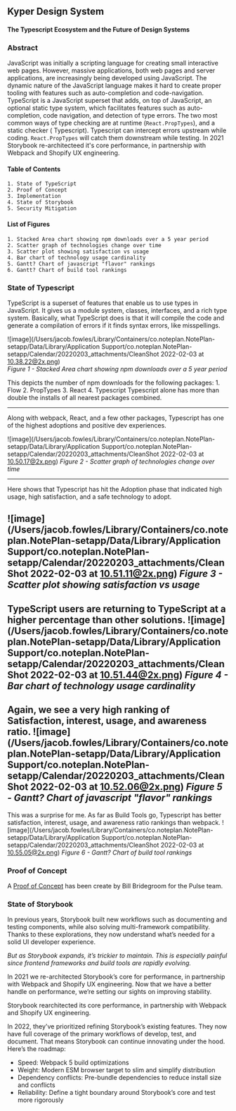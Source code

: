 ## Kyper Design System

#### The Typescript Ecosystem and the Future of Design Systems

### Abstract
JavaScript was initially a scripting language for creating small interactive web pages. However, massive applications, both web pages and server applications, are increasingly being developed using JavaScript. The dynamic nature of the JavaScript language makes it hard to create proper tooling with features such as auto-completion and code-navigation. TypeScript is a JavaScript superset that adds, on top of JavaScript, an optional static type system, which facilitates features such as auto-completion, code navigation, and detection of type errors. 
The two most common ways of type checking are at runtime (`React.PropTypes`), and a static checker ( Typescript). Typescript can intercept errors upstream while coding. `React.PropTypes` will catch them downstream while testing. 
In 2021  Storybook re-architecteed it's core performance, in partnership with Webpack and Shopify UX engineering. 

#### Table of Contents
	1. State of TypeScript
	2. Proof of Concept
	3. Implementation
	4. State of Storybook
	5. Security Mitigation
	

#### List of Figures
	1. Stacked Area chart showing npm downloads over a 5 year period
	2. Scatter graph of technologies change over time
	3. Scatter plot showing satisfaction vs usage
	4. Bar chart of technology usage cardinality
	5. Gantt? Chart of javascript "flavor" rankings
	6. Gantt? Chart of build tool rankings

	
### State of Typescript

TypeScript is a superset of features that enable us to use types in JavaScript. It gives us a module system, classes, interfaces, and a rich type system.
Basically, what TypeScript does is that it will compile the code and generate a compilation of errors if it finds syntax errors, like misspellings.

![image](/Users/jacob.fowles/Library/Containers/co.noteplan.NotePlan-setapp/Data/Library/Application Support/co.noteplan.NotePlan-setapp/Calendar/20220203_attachments/CleanShot 2022-02-03 at 10.38.22@2x.png)  
*Figure 1 - Stacked Area chart showing npm downloads over a 5 year period*

This depicts the number of npm downloads for the following packages:
	1. Flow
	2. PropTypes
	3. React
	4. Typescript
Typescript alone has more than double the installs of all nearest packages combined.

*****

Along with webpack, React, and a few other packages, Typescript has one of the highest adoptions and positive dev experiences.

![image](/Users/jacob.fowles/Library/Containers/co.noteplan.NotePlan-setapp/Data/Library/Application Support/co.noteplan.NotePlan-setapp/Calendar/20220203_attachments/CleanShot 2022-02-03 at 10.50.17@2x.png)
*Figure 2 - Scatter graph of technologies change over time*
*****

Here shows that Typescript has hit the Adoption phase that indicated high usage, high satisfaction, and a safe technology to adopt.

![image](/Users/jacob.fowles/Library/Containers/co.noteplan.NotePlan-setapp/Data/Library/Application Support/co.noteplan.NotePlan-setapp/Calendar/20220203_attachments/CleanShot 2022-02-03 at 10.51.11@2x.png)
*Figure 3 - Scatter plot showing satisfaction vs usage*
---

TypeScript users are returning to TypeScript at a higher percentage than other solutions.
![image](/Users/jacob.fowles/Library/Containers/co.noteplan.NotePlan-setapp/Data/Library/Application Support/co.noteplan.NotePlan-setapp/Calendar/20220203_attachments/CleanShot 2022-02-03 at 10.51.44@2x.png)
*Figure 4 - Bar chart of technology usage cardinality*
---

Again, we see a very high ranking of Satisfaction, interest, usage, and awareness ratio.
![image](/Users/jacob.fowles/Library/Containers/co.noteplan.NotePlan-setapp/Data/Library/Application Support/co.noteplan.NotePlan-setapp/Calendar/20220203_attachments/CleanShot 2022-02-03 at 10.52.06@2x.png)
*Figure 5 - Gantt? Chart of javascript "flavor" rankings*
---

This was a surprise for me. As far as Build Tools go, Typescript has better satisfaction, interest, usage, and awareness ratio rankings than webpack.
![image](/Users/jacob.fowles/Library/Containers/co.noteplan.NotePlan-setapp/Data/Library/Application Support/co.noteplan.NotePlan-setapp/Calendar/20220203_attachments/CleanShot 2022-02-03 at 10.55.05@2x.png)
*Figure 6 - Gantt? Chart of build tool rankings*

### Proof of Concept

A [Proof of Concept](https://gitlab.mx.com/mx/pulse/-/merge_requests/1802) has been create by Bill Bridegroom for the Pulse team. 

### State of Storybook

In previous years, Storybook built new workflows such as documenting and testing components, while also solving multi-framework compatibility. Thanks to these explorations, they now understand what’s needed for a solid UI developer experience.

*But as Storybook expands, it’s trickier to maintain. This is especially painful since frontend frameworks and build tools are rapidly evolving.*

In 2021 we re-architected Storybook’s core for performance, in partnership with Webpack and Shopify UX engineering. Now that we have a better handle on performance, we’re setting our sights on improving stability.

Storybook rearchitected its core performance, in partnership with Webpack and Shopify UX engineering. 

In 2022, they've prioritized refining Storybook’s existing features. They now have full coverage of the primary workflows of develop, test, and document. That means Storybook can continue innovating under the hood. Here’s the roadmap:

 - Speed: Webpack 5 build optimizations
 - Weight: Modern ESM browser target to slim and simplify distribution
 - Dependency conflicts: Pre-bundle dependencies to reduce install size and conflicts
 - Reliability: Define a tight boundary around Storybook’s core and test more rigorously
